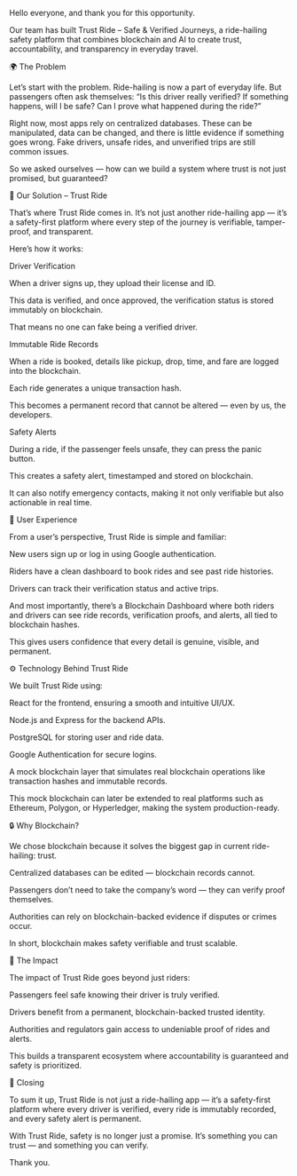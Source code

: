 Hello everyone, and thank you for this opportunity.

Our team has built Trust Ride – Safe & Verified Journeys, a ride-hailing safety platform that combines blockchain and AI to create trust, accountability, and transparency in everyday travel.

🌍 The Problem

Let’s start with the problem.
Ride-hailing is now a part of everyday life. But passengers often ask themselves: “Is this driver really verified? If something happens, will I be safe? Can I prove what happened during the ride?”

Right now, most apps rely on centralized databases. These can be manipulated, data can be changed, and there is little evidence if something goes wrong. Fake drivers, unsafe rides, and unverified trips are still common issues.

So we asked ourselves — how can we build a system where trust is not just promised, but guaranteed?

🚀 Our Solution – Trust Ride

That’s where Trust Ride comes in.
It’s not just another ride-hailing app — it’s a safety-first platform where every step of the journey is verifiable, tamper-proof, and transparent.

Here’s how it works:

Driver Verification

When a driver signs up, they upload their license and ID.

This data is verified, and once approved, the verification status is stored immutably on blockchain.

That means no one can fake being a verified driver.

Immutable Ride Records

When a ride is booked, details like pickup, drop, time, and fare are logged into the blockchain.

Each ride generates a unique transaction hash.

This becomes a permanent record that cannot be altered — even by us, the developers.

Safety Alerts

During a ride, if the passenger feels unsafe, they can press the panic button.

This creates a safety alert, timestamped and stored on blockchain.

It can also notify emergency contacts, making it not only verifiable but also actionable in real time.

📱 User Experience

From a user’s perspective, Trust Ride is simple and familiar:

New users sign up or log in using Google authentication.

Riders have a clean dashboard to book rides and see past ride histories.

Drivers can track their verification status and active trips.

And most importantly, there’s a Blockchain Dashboard where both riders and drivers can see ride records, verification proofs, and alerts, all tied to blockchain hashes.

This gives users confidence that every detail is genuine, visible, and permanent.

⚙️ Technology Behind Trust Ride

We built Trust Ride using:

React for the frontend, ensuring a smooth and intuitive UI/UX.

Node.js and Express for the backend APIs.

PostgreSQL for storing user and ride data.

Google Authentication for secure logins.

A mock blockchain layer that simulates real blockchain operations like transaction hashes and immutable records.

This mock blockchain can later be extended to real platforms such as Ethereum, Polygon, or Hyperledger, making the system production-ready.

🔒 Why Blockchain?

We chose blockchain because it solves the biggest gap in current ride-hailing: trust.

Centralized databases can be edited — blockchain records cannot.

Passengers don’t need to take the company’s word — they can verify proof themselves.

Authorities can rely on blockchain-backed evidence if disputes or crimes occur.

In short, blockchain makes safety verifiable and trust scalable.

🌟 The Impact

The impact of Trust Ride goes beyond just riders:

Passengers feel safe knowing their driver is truly verified.

Drivers benefit from a permanent, blockchain-backed trusted identity.

Authorities and regulators gain access to undeniable proof of rides and alerts.

This builds a transparent ecosystem where accountability is guaranteed and safety is prioritized.

🎯 Closing

To sum it up, Trust Ride is not just a ride-hailing app — it’s a safety-first platform where every driver is verified, every ride is immutably recorded, and every safety alert is permanent.

With Trust Ride, safety is no longer just a promise.
It’s something you can trust — and something you can verify.

Thank you.
